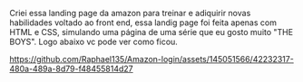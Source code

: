 Criei essa landing page da amazon para treinar e adiquirir novas habilidades voltado ao front end, essa landig page foi feita apenas com HTML e CSS, simulando uma página de uma série que eu gosto muito "THE BOYS". Logo abaixo vc pode ver como ficou.


https://github.com/Raphael135/Amazon-login/assets/145051566/42232317-480a-489a-8d79-f48455814d27

